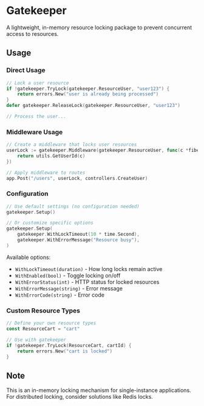 # Gatekeeper

A lightweight, in-memory resource locking package to prevent concurrent access to resources.

## Usage

### Direct Usage

```go
// Lock a user resource
if !gatekeeper.TryLock(gatekeeper.ResourceUser, "user123") {
    return errors.New("user is already being processed")
}
defer gatekeeper.ReleaseLock(gatekeeper.ResourceUser, "user123")

// Process the user...
```

### Middleware Usage

```go
// Create a middleware that locks user resources
userLock := gatekeeper.Middleware(gatekeeper.ResourceUser, func(c *fiber.Ctx) string {
    return utils.GetUserId(c)
})

// Apply middleware to routes
app.Post("/users", userLock, controllers.CreateUser)
```

### Configuration

```go
// Use default settings (no configuration needed)
gatekeeper.Setup()

// Or customize specific options
gatekeeper.Setup(
    gatekeeper.WithLockTimeout(10 * time.Second),
    gatekeeper.WithErrorMessage("Resource busy"),
)
```

Available options:
- `WithLockTimeout(duration)` - How long locks remain active
- `WithEnabled(bool)` - Toggle locking on/off
- `WithErrorStatus(int)` - HTTP status for locked resources
- `WithErrorMessage(string)` - Error message
- `WithErrorCode(string)` - Error code

### Custom Resource Types

```go
// Define your own resource types
const ResourceCart = "cart"

// Use with gatekeeper
if !gatekeeper.TryLock(ResourceCart, cartId) {
    return errors.New("cart is locked")
}
```

## Note

This is an in-memory locking mechanism for single-instance applications. For distributed locking, consider solutions like Redis locks. 